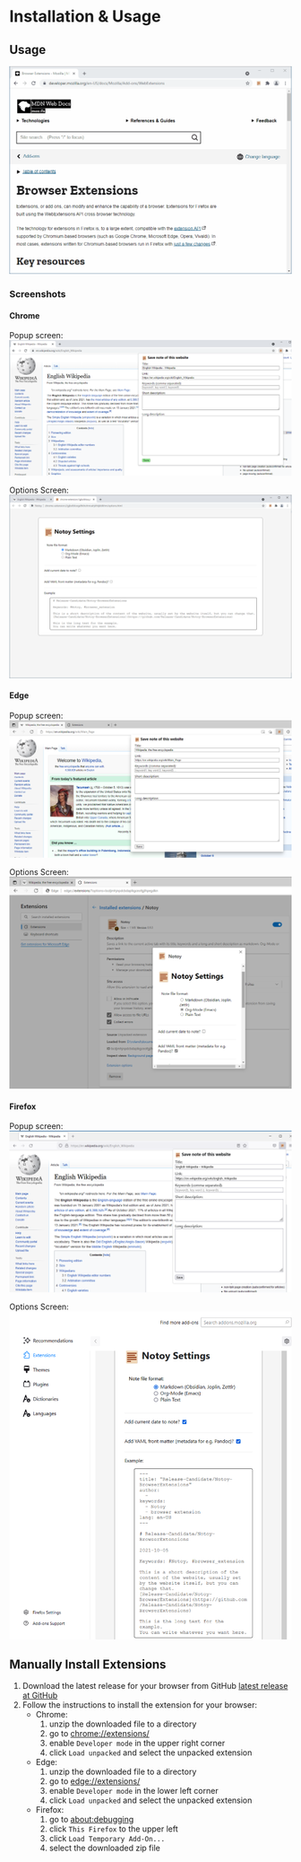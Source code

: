 # Installation & Usage

## Usage

![GIF showing the usage of the Notoy browser extension](./images/video_en_mdn.gif)

### Screenshots

#### Chrome

Popup screen:
![Screenshot of the extension's popup, running in Chrome](./images/chrome_en.png)

Options Screen:
![Screenshot of the extension's options page, running in Chrome](./images/chrome_options_en.png)

#### Edge

Popup screen:
![Screenshot of the extension's popup, running in Edge](./images/edge_en.png)

Options Screen:
![Screenshot of the extension's options page, running in Edge](./images/edge_options_en.png)

#### Firefox

Popup screen:
![Screenshot of the extension's popup, running in Firefox](./images/firefox_en.png)

Options Screen:
![Screenshot of the extension's options page, running in Firefox](./images/firefox_options_en.png)

## Manually Install Extensions

1. Download the latest release for your browser from GitHub [latest release at GitHub](https://github.com/Release-Candidate/Notoy-BrowserExtensions/releases/latest)
2. Follow the instructions to install the extension for your browser:
    - Chrome:
        1. unzip the downloaded file to a directory
        2. go to [chrome://extensions/](chrome://extensions/)
        3. enable `Developer mode` in the upper right corner
        4. click `Load unpacked` and select the unpacked extension
    - Edge:
        1. unzip the downloaded file to a directory
        2. go to [edge://extensions/](edge://extensions/)
        3. enable `Developer mode` in the lower left corner
        4. click `Load unpacked` and select the unpacked extension
    - Firefox:
        1. go to [about:debugging](about:debugging)
        2. click `This Firefox` to the upper left
        3. click `Load Temporary Add-On...`
        4. select the downloaded zip file
